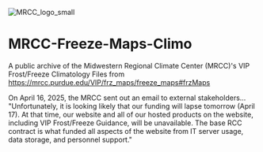 ![MRCC_logo_small](https://github.com/user-attachments/assets/58e2380f-0c59-4d8c-bc43-f1e7edaf8a03)

# MRCC-Freeze-Maps-Climo
A public archive of the Midwestern Regional Climate Center (MRCC)'s VIP Frost/Freeze Climatology Files from https://mrcc.purdue.edu/VIP/frz_maps/freeze_maps#frzMaps

On April 16, 2025, the MRCC sent out an email to external stakeholders...
"Unfortunately, it is looking likely that our funding will lapse tomorrow (April 17). At that time, our website and all of our hosted products on the website, including VIP Frost/Freeze Guidance, will be unavailable. The base RCC contract is what funded all aspects of the website from IT server usage, data storage, and personnel support."

